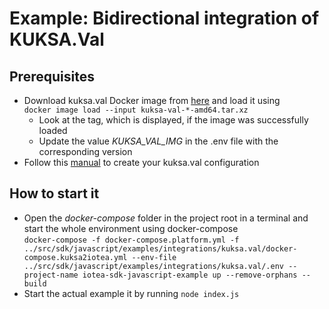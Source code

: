 <!---
  Copyright (c) 2021 Bosch.IO GmbH

  This Source Code Form is subject to the terms of the Mozilla Public
  License, v. 2.0. If a copy of the MPL was not distributed with this
  file, You can obtain one at https://mozilla.org/MPL/2.0/.

  SPDX-License-Identifier: MPL-2.0
-->

# Example: Bidirectional integration of KUKSA.Val

## Prerequisites

- Download kuksa.val Docker image from [here](https://ci.eclipse.org/kuksa/job/kuksa.val/job/master) and load it using<br>
`docker image load --input kuksa-val-*-amd64.tar.xz`
  - Look at the tag, which is displayed, if the image was successfully loaded
  - Update the value _KUKSA_VAL_IMG_ in the .env file with the corresponding version
- Follow this [manual](./config/kuksa.val/README.md) to create your kuksa.val configuration

## How to start it

- Open the _docker-compose_ folder in the project root in a terminal and start the whole environment using docker-compose<br>
  `docker-compose -f docker-compose.platform.yml -f ../src/sdk/javascript/examples/integrations/kuksa.val/docker-compose.kuksa2iotea.yml --env-file ../src/sdk/javascript/examples/integrations/kuksa.val/.env --project-name iotea-sdk-javascript-example up --remove-orphans --build`
- Start the actual example it by running ```node index.js```
